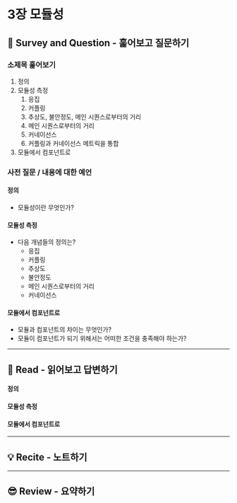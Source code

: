 # 3장 모듈성

## 🔎 Survey and Question - 훑어보고 질문하기

### 소제목 훑어보기

1. 정의
2. 모듈성 측정
   1. 응집
   2. 커플링
   3. 추상도, 불안정도, 메인 시퀀스로부터의 거리
   4. 메인 시퀀스로부터의 거리
   5. 커네이선스
   6. 커플링과 커네이선스 메트릭을 통합
3. 모듈에서 컴포넌트로

### 사전 질문 / 내용에 대한 예언

#### 정의

- 모듈성이란 무엇인가?

#### 모듈성 측정

- 다음 개념들의 정의는?
  - 응집
  - 커플링
  - 추상도
  - 불안정도
  - 메인 시퀀스로부터의 거리
  - 커네이선스

#### 모듈에서 컴포넌트로

- 모듈과 컴포넌트의 차이는 무엇인가?
- 모듈이 컴포넌트가 되기 위해서는 어떠한 조건을 충족해야 하는가?

---

## 📝 Read - 읽어보고 답변하기

#### 정의

#### 모듈성 측정

#### 모듈에서 컴포넌트로

---

## 💡 Recite - 노트하기

---

## 😎 Review - 요약하기
